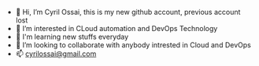 - 👋 Hi, I’m Cyril Ossai, this is my new github account, previous account lost
- 👀 I’m interested in CLoud automation and DevOps Technology
- 🌱 I'm learning new stuffs everyday
- 💞️ I’m looking to collaborate with anybody intrested in Cloud and DevOps
- 📫 cyrilossai@gmail.com

<!---
seeewhy/seeewhy is a ✨ special ✨ repository because its `README.md` (this file) appears on your GitHub profile.
You can click the Preview link to take a look at your changes.
--->
